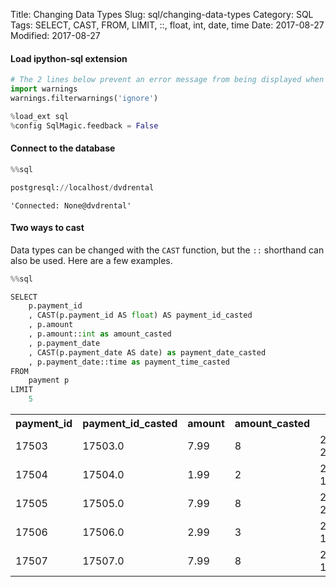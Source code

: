 Title: Changing Data Types
Slug: sql/changing-data-types
Category: SQL
Tags: SELECT, CAST, FROM, LIMIT, ::, float, int, date, time
Date: 2017-08-27
Modified: 2017-08-27

#### Load ipython-sql extension


```python
# The 2 lines below prevent an error message from being displayed when we run %load_ext sql
import warnings
warnings.filterwarnings('ignore')

%load_ext sql
%config SqlMagic.feedback = False
```

#### Connect to the database


```python
%%sql

postgresql://localhost/dvdrental
```




    'Connected: None@dvdrental'



#### Two ways to cast
Data types can be changed with the `CAST` function, but the `::` shorthand can also be used. Here are a few examples.


```python
%%sql

SELECT
    p.payment_id
    , CAST(p.payment_id AS float) AS payment_id_casted
    , p.amount
    , p.amount::int as amount_casted
    , p.payment_date
    , CAST(p.payment_date AS date) as payment_date_casted
    , p.payment_date::time as payment_time_casted
FROM
    payment p
LIMIT
    5
```




<table>
    <tr>
        <th>payment_id</th>
        <th>payment_id_casted</th>
        <th>amount</th>
        <th>amount_casted</th>
        <th>payment_date</th>
        <th>payment_date_casted</th>
        <th>payment_time_casted</th>
    </tr>
    <tr>
        <td>17503</td>
        <td>17503.0</td>
        <td>7.99</td>
        <td>8</td>
        <td>2007-02-15 22:25:46.996577</td>
        <td>2007-02-15</td>
        <td>22:25:46.996577</td>
    </tr>
    <tr>
        <td>17504</td>
        <td>17504.0</td>
        <td>1.99</td>
        <td>2</td>
        <td>2007-02-16 17:23:14.996577</td>
        <td>2007-02-16</td>
        <td>17:23:14.996577</td>
    </tr>
    <tr>
        <td>17505</td>
        <td>17505.0</td>
        <td>7.99</td>
        <td>8</td>
        <td>2007-02-16 22:41:45.996577</td>
        <td>2007-02-16</td>
        <td>22:41:45.996577</td>
    </tr>
    <tr>
        <td>17506</td>
        <td>17506.0</td>
        <td>2.99</td>
        <td>3</td>
        <td>2007-02-19 19:39:56.996577</td>
        <td>2007-02-19</td>
        <td>19:39:56.996577</td>
    </tr>
    <tr>
        <td>17507</td>
        <td>17507.0</td>
        <td>7.99</td>
        <td>8</td>
        <td>2007-02-20 17:31:48.996577</td>
        <td>2007-02-20</td>
        <td>17:31:48.996577</td>
    </tr>
</table>


